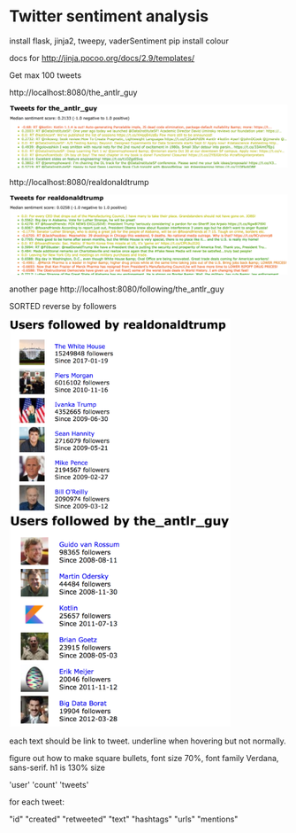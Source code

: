 # Twitter sentiment analysis


install flask, jinja2, tweepy, vaderSentiment pip install colour

docs for http://jinja.pocoo.org/docs/2.9/templates/

Get max 100 tweets

http://localhost:8080/the_antlr_guy

<img src=figures/parrt-tweets.png width=800>

http://localhost:8080/realdonaldtrump

<img src=figures/trump-tweets.png width=800>

another page http://localhost:8080/following/the_antlr_guy

SORTED reverse by followers

<img src=figures/trump-follows.png width=400>

<img src=figures/parrt-follows.png width=400>

each text should be link to tweet. underline when hovering but not normally.

figure out how to make square bullets, font size 70%, font family Verdana, sans-serif. h1 is 130% size

'user' 
'count'
'tweets'

for each tweet:

"id"
"created"
"retweeted"
"text"
"hashtags"
"urls"
"mentions"